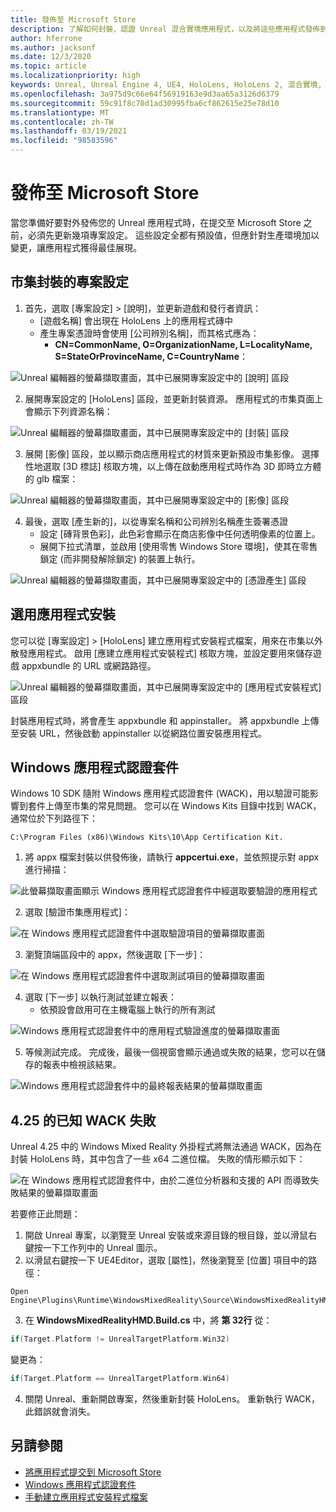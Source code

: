 ```yaml
---
title: 發佈至 Microsoft Store
description: 了解如何封裝、認證 Unreal 混合實境應用程式，以及將這些應用程式發佈到 Microsoft Store。
author: hferrone
ms.author: jacksonf
ms.date: 12/3/2020
ms.topic: article
ms.localizationpriority: high
keywords: Unreal, Unreal Engine 4, UE4, HoloLens, HoloLens 2, 混合實境, 開發, 文件, 指南, 功能, 混合實境頭戴式裝置, windows 混合實境頭戴式裝置, 虛擬實境頭戴式裝置, 發佈, 散發, Microsoft Store
ms.openlocfilehash: 3a975d9c66e64f56919163e9d3aa65a3126d6379
ms.sourcegitcommit: 59c91f8c70d1ad30995fba6cf862615e25e78d10
ms.translationtype: MT
ms.contentlocale: zh-TW
ms.lasthandoff: 03/19/2021
ms.locfileid: "98583596"
---
```

# <a name="publishing-to-the-microsoft-store"></a>發佈至 Microsoft Store

當您準備好要對外發佈您的 Unreal 應用程式時，在提交至 Microsoft Store 之前，必須先更新幾項專案設定。 這些設定全都有預設值，但應針對生產環境加以變更，讓應用程式獲得最佳展現。

## <a name="project-settings-for-the-store-packaging"></a>市集封裝的專案設定

1. 首先，選取 [專案設定] > [說明]，並更新遊戲和發行者資訊： 
    * [遊戲名稱] 會出現在 HoloLens 上的應用程式磚中
    * 產生專案憑證時會使用 [公司辨別名稱]，而其格式應為： 
        * **CN=CommonName, O=OrganizationName, L=LocalityName, S=StateOrProvinceName, C=CountryName**：

![Unreal 編輯器的螢幕擷取畫面，其中已展開專案設定中的 [說明] 區段](images/unreal-publishing-img-01.png)

2. 展開專案設定的 [HoloLens] 區段，並更新封裝資源。  應用程式的市集頁面上會顯示下列資源名稱：

![Unreal 編輯器的螢幕擷取畫面，其中已展開專案設定中的 [封裝] 區段](images/unreal-publishing-img-02.png)

3. 展開 [影像] 區段，並以顯示商店應用程式的材質來更新預設市集影像。  選擇性地選取 [3D 標誌] 核取方塊，以上傳在啟動應用程式時作為 3D 即時立方體的 glb 檔案：

![Unreal 編輯器的螢幕擷取畫面，其中已展開專案設定中的 [影像] 區段](images/unreal-publishing-img-03.png)

4. 最後，選取 [產生新的]，以從專案名稱和公司辨別名稱產生簽署憑證  
    * 設定 [磚背景色彩]，此色彩會顯示在商店影像中任何透明像素的位置上。
    * 展開下拉式清單，並啟用 [使用零售 Windows Store 環境]，使其在零售鎖定 (而非開發解除鎖定) 的裝置上執行。

![Unreal 編輯器的螢幕擷取畫面，其中已展開專案設定中的 [憑證產生] 區段](images/unreal-publishing-img-04.png)

## <a name="optional-app-installer"></a>選用應用程式安裝

您可以從 [專案設定] > [HoloLens] 建立應用程式安裝程式檔案，用來在市集以外散發應用程式。  啟用 [應建立應用程式安裝程式] 核取方塊，並設定要用來儲存遊戲 appxbundle 的 URL 或網路路徑。  

![Unreal 編輯器的螢幕擷取畫面，其中已展開專案設定中的 [應用程式安裝程式] 區段](images/unreal-publishing-img-05.png)

封裝應用程式時，將會產生 appxbundle 和 appinstaller。  將 appxbundle 上傳至安裝 URL，然後啟動 appinstaller 以從網路位置安裝應用程式。

## <a name="windows-app-certification-kit"></a>Windows 應用程式認證套件

Windows 10 SDK 隨附 Windows 應用程式認證套件 (WACK)，用以驗證可能影響到套件上傳至市集的常見問題。  您可以在 Windows Kits 目錄中找到 WACK，通常位於下列路徑下： 

```
C:\Program Files (x86)\Windows Kits\10\App Certification Kit.
```

1. 將 appx 檔案封裝以供發佈後，請執行 **appcertui.exe**，並依照提示對 appx 進行掃描：

![此螢幕擷取畫面顯示 Windows 應用程式認證套件中經選取要驗證的應用程式](images/unreal-publishing-img-06.png)

2. 選取 [驗證市集應用程式]：

![在 Windows 應用程式認證套件中選取驗證項目的螢幕擷取畫面](images/unreal-publishing-img-07.png)

3. 瀏覽頂端區段中的 appx，然後選取 [下一步]：

![在 Windows 應用程式認證套件中選取測試項目的螢幕擷取畫面](images/unreal-publishing-img-08.png)

4. 選取 [下一步] 以執行測試並建立報表：
    * 依預設會啟用可在主機電腦上執行的所有測試

![Windows 應用程式認證套件中的應用程式驗證進度的螢幕擷取畫面](images/unreal-publishing-img-09.png)

5. 等候測試完成。 完成後，最後一個視窗會顯示通過或失敗的結果，您可以在儲存的報表中檢視該結果。

![Windows 應用程式認證套件中的最終報表結果的螢幕擷取畫面](images/unreal-publishing-img-10.png)

## <a name="known-wack-failure-with-425"></a>4\.25 的已知 WACK 失敗

Unreal 4.25 中的 Windows Mixed Reality 外掛程式將無法通過 WACK，因為在封裝 HoloLens 時，其中包含了一些 x64 二進位檔。 失敗的情形顯示如下：

![在 Windows 應用程式認證套件中，由於二進位分析器和支援的 API 而導致失敗結果的螢幕擷取畫面](images/unreal-publishing-img-11.png)

若要修正此問題：
1. 開啟 Unreal 專案，以瀏覽至 Unreal 安裝或來源目錄的根目錄，並以滑鼠右鍵按一下工作列中的 Unreal 圖示。
2. 以滑鼠右鍵按一下 UE4Editor，選取 [屬性]，然後瀏覽至 [位置] 項目中的路徑：

```
Open Engine\Plugins\Runtime\WindowsMixedReality\Source\WindowsMixedRealityHMD\WindowsMixedRealityHMD.Build.cs.
```

3. 在 **WindowsMixedRealityHMD.Build.cs** 中，將 **第 32行** 從：

```cpp
if(Target.Platform != UnrealTargetPlatform.Win32)
```

變更為：

```cpp
if(Target.Platform == UnrealTargetPlatform.Win64)

```

4. 關閉 Unreal、重新開啟專案，然後重新封裝 HoloLens。  重新執行 WACK，此錯誤就會消失。 

## <a name="see-also"></a>另請參閱

* [將應用程式提交到 Microsoft Store](../../distribute/submitting-an-app-to-the-microsoft-store.md)
* [Windows 應用程式認證套件](https://developer.microsoft.com/windows/downloads/app-certification-kit)
* [手動建立應用程式安裝程式檔案](/windows/msix/app-installer/how-to-create-appinstaller-file)